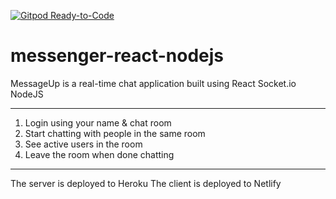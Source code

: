 [![Gitpod Ready-to-Code](https://img.shields.io/badge/Gitpod-Ready--to--Code-blue?logo=gitpod)](https://gitpod.io/#https://github.com/ildanaruzybayeva/messenger-react-nodejs) 

# messenger-react-nodejs

MessageUp is a real-time chat application built using
  React
  Socket.io
  NodeJS
  
 **************************
 
 1) Login using your name & chat room
 2) Start chatting with people in the same room
 3) See active users in the room
 4) Leave the room when done chatting
 
 **************************
 
 The server is deployed to Heroku
 The client is deployed to Netlify
